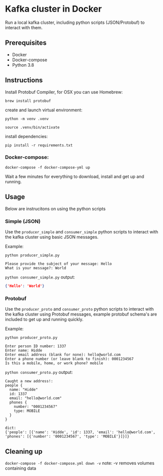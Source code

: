 Kafka cluster in Docker
===
Run a local kafka cluster, including python scripts (JSON/Protobuf) to interact with them.

## Prerequisites
- Docker
- Docker-compose
- Python 3.8

## Instructions
Install Protobuf Compiler, for OSX you can use Homebrew: 

`brew install protobuf`


create and launch virtual environment:

`python -m venv .venv`

`source .venv/bin/activate`


install dependencies:

`pip install -r requirements.txt`


### Docker-compose:
`docker-compose -f docker-compose-yml up`

Wait a few minutes for everything to download, install and get up and running.

## Usage
Below are instrucitons on using the python scripts
### Simple (JSON)
Use the `producer_simple` and `consumer_simple` python scripts to interact with the kafka cluster using basic JSON messages. 

Example:

`python producer_simple.py`

```
Please provide the subject of your message: Hello
What is your message?: World
```

`python consumer_simple.py` 
output:

```json
{'Hello': 'World'}
```

### Protobuf
Use the `producer_proto` and `consumer_proto` python scripts to interact with the kafka cluster using Protobuf messages, example protobuf schema's are included to get up and running quickly.

Example:

`python producer_proto.py`

```
Enter person ID number: 1337
Enter name: Hidde
Enter email address (blank for none): hello@world.com
Enter a phone number (or leave blank to finish): 0001234567
Is this a mobile, home, or work phone? mobile
```

`python consumer_proto.py` 
output:

```
Caught a new address!: 
people {
  name: "Hidde"
  id: 1337
  email: "hello@world.com"
  phones {
    number: "0001234567"
    type: MOBILE
  }
}

dict:
{'people': [{'name': 'Hidde', 'id': 1337, 'email': 'hello@world.com', 'phones': [{'number': '0001234567', 'type': 'MOBILE'}]}]}
```

## Cleaning up
`docker-compose -f docker-compose.yml down -v`
note: -v removes volumes containing data
